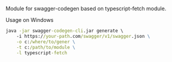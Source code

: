 Module for swagger-codegen based on typescript-fetch module.


Usage on Windows

```cmd
java -jar swagger-codegen-cli.jar generate \ 
	-i https://your-path.com/swagger/v1/swagger.json \
	-o c:/where/to/gener \
	-t c:/path/to/module \
	-l typescript-fetch
```
